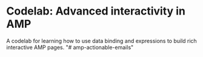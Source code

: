 # Codelab: Advanced interactivity in AMP

A codelab for learning how to use data binding and expressions to build rich interactive AMP pages.
"# amp-actionable-emails" 
